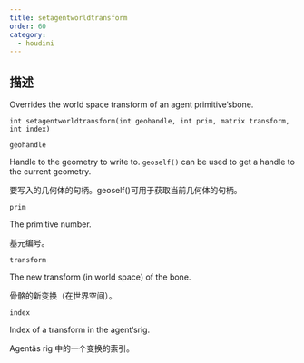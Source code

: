 ```yaml
---
title: setagentworldtransform
order: 60
category:
  - houdini
---
```

    
## 描述

Overrides the world space transform of an agent primitive‘sbone.

`int setagentworldtransform(int geohandle, int prim, matrix transform, int index)`

`geohandle`

Handle to the geometry to write to. `geoself()` can be used to get a handle to
the current geometry.

要写入的几何体的句柄。geoself()可用于获取当前几何体的句柄。

`prim`

The primitive number.

基元编号。

`transform`

The new transform (in world space) of the bone.

骨骼的新变换（在世界空间）。

`index`

Index of a transform in the agent‘srig.

Agentâs rig 中的一个变换的索引。
